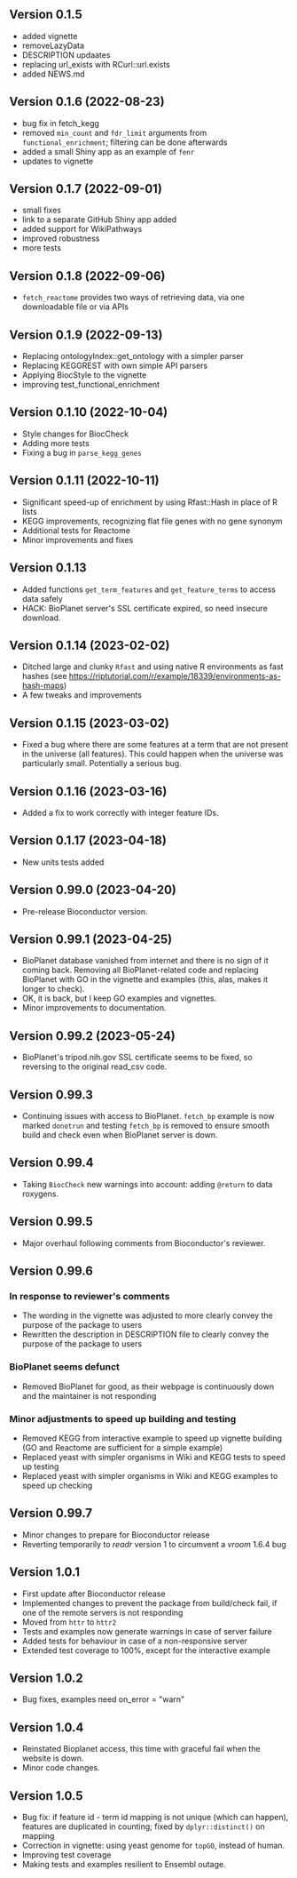 ## Version 0.1.5

 - added vignette
 - removeLazyData
 - DESCRIPTION updaates
 - replacing url_exists with RCurl::url.exists
 - added NEWS.md
 
## Version 0.1.6 (2022-08-23)

 - bug fix in fetch_kegg
 - removed `min_count` and `fdr_limit` arguments from `functional_enrichment`; filtering can be done afterwards
 - added a small Shiny app as an example of `fenr`
 - updates to vignette

## Version 0.1.7 (2022-09-01)

 - small fixes
 - link to a separate GitHub Shiny app added
 - added support for WikiPathways
 - improved robustness
 - more tests
 
## Version 0.1.8 (2022-09-06)
 
 - `fetch_reactome` provides two ways of retrieving data, via one downloadable file or via APIs
 
## Version 0.1.9 (2022-09-13)
 
  - Replacing ontologyIndex::get_ontology with a simpler parser
  - Replacing KEGGREST with own simple API parsers
  - Applying BiocStyle to the vignette
  - improving test_functional_enrichment
  
## Version 0.1.10 (2022-10-04)

 - Style changes for BiocCheck
 - Adding more tests
 - Fixing a bug in `parse_kegg_genes`
 
## Version 0.1.11 (2022-10-11)
 
 - Significant speed-up of enrichment by using Rfast::Hash in place of R lists
 - KEGG improvements, recognizing flat file genes with no gene synonym
 - Additional tests for Reactome
 - Minor improvements and fixes

## Version 0.1.13
 
- Added functions `get_term_features` and `get_feature_terms` to access data safely
- HACK: BioPlanet server's SSL certificate expired, so need insecure download.

## Version 0.1.14 (2023-02-02)

- Ditched large and clunky `Rfast` and using native R environments as fast hashes (see https://riptutorial.com/r/example/18339/environments-as-hash-maps)
- A few tweaks and improvements

## Version 0.1.15 (2023-03-02)

- Fixed a bug where there are some features at a term that are not present in the universe (all features). This could happen when the universe was particularly small. Potentially a serious bug.

## Version 0.1.16 (2023-03-16)

- Added a fix to work correctly with integer feature IDs.


## Version 0.1.17 (2023-04-18)

 - New units tests added

## Version 0.99.0 (2023-04-20)

 - Pre-release Bioconductor version.

## Version 0.99.1 (2023-04-25)

 - BioPlanet database vanished from internet and there is no sign of it coming back. Removing all BioPlanet-related code and replacing BioPlanet with GO in the vignette and examples (this, alas, makes it longer to check).
 - OK, it is back, but I keep GO examples and vignettes.
 - Minor improvements to documentation.
 
## Version 0.99.2 (2023-05-24)
 
 - BioPlanet's tripod.nih.gov SSL certificate seems to be fixed, so reversing to the original read_csv code.
 
## Version 0.99.3
 
 - Continuing issues with access to BioPlanet. `fetch_bp` example is now marked `donotrun` and testing `fetch_bp` is removed to ensure smooth build and check even when BioPlanet server is down.
 
## Version 0.99.4
 
 - Taking `BiocCheck` new warnings into account: adding `@return` to data roxygens.
 
## Version 0.99.5

 - Major overhaul following comments from Bioconductor's reviewer.

## Version 0.99.6

### In response to reviewer's comments

 - The wording in the vignette was adjusted to more clearly convey the purpose of the package to users
 - Rewritten the description in DESCRIPTION file to clearly convey the purpose of the package to users
 
### BioPlanet seems defunct 
 
 - Removed BioPlanet for good, as their webpage is continuously down and the maintainer is not responding

### Minor adjustments to speed up building and testing

 - Removed KEGG from interactive example to speed up vignette building (GO and Reactome are sufficient for a simple example)
 - Replaced yeast with simpler organisms in Wiki and KEGG tests to speed up testing
 - Replaced yeast with simpler organisms in Wiki and KEGG examples to speed up checking
 
## Version 0.99.7

 - Minor changes to prepare for Bioconductor release
 - Reverting temporarily to *readr* version 1 to circumvent a *vroom* 1.6.4 bug

## Version 1.0.1

 - First update after Bioconductor release
 - Implemented changes to prevent the package from build/check fail, if one of the remote servers is not responding
 - Moved from `httr` to `httr2` 
 - Tests and examples now generate warnings in case of server failure
 - Added tests for behaviour in case of a non-responsive server
 - Extended test coverage to 100%, except for the interactive example
 
## Version 1.0.2

 - Bug fixes, examples need on_error = "warn"

## Version 1.0.4

 - Reinstated Bioplanet access, this time with graceful fail when the website is down.
 - Minor code changes.
 
## Version 1.0.5

 - Bug fix: if feature id - term id mapping is not unique (which can happen), features are duplicated in counting; fixed by `dplyr::distinct()` on mapping
 - Correction in vignette: using yeast genome for `topGO`, instead of human.
 - Improving test coverage
 - Making tests and examples resilient to Ensembl outage.


